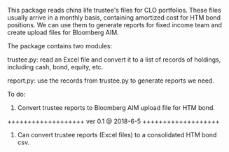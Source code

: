 ﻿This package reads china life trustee's files for CLO portfolios. These files usually arrive in a monthly basis, containing amortized cost for HTM bond positions. We can use them to generate reports for fixed income team and create upload files for Bloomberg AIM.

The package contains two modules:

trustee.py: read an Excel file and convert it to a list of records of holdings, including cash, bond, equity, etc.

report.py: use the records from trustee.py to generate reports we need.



To do:
1. Convert trustee reports to Bloomberg AIM upload file for HTM bond.



+++++++++++++++++++
ver 0.1 @ 2018-6-5
+++++++++++++++++++
1. Can convert trustee reports (Excel files) to a consolidated HTM bond csv.
